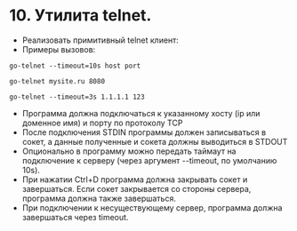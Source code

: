 # 10. Утилита telnet.

- Реализовать примитивный telnet клиент:
- Примеры вызовов:

`go-telnet --timeout=10s host port `

`go-telnet mysite.ru 8080 `

`go-telnet --timeout=3s 1.1.1.1 123`

- Программа должна подключаться к указанному хосту (ip или доменное имя) и порту по протоколу TCP
- После подключения STDIN программы должен записываться в сокет, а данные полученные и сокета должны выводиться в STDOUT
- Опционально в программу можно передать таймаут на подключение к серверу (через аргумент --timeout, по умолчанию 10s).
- При нажатии Ctrl+D программа должна закрывать сокет и завершаться. Если сокет закрывается со стороны сервера, программа должна также завершаться.
- При подключении к несуществующему сервер, программа должна завершаться через timeout.

